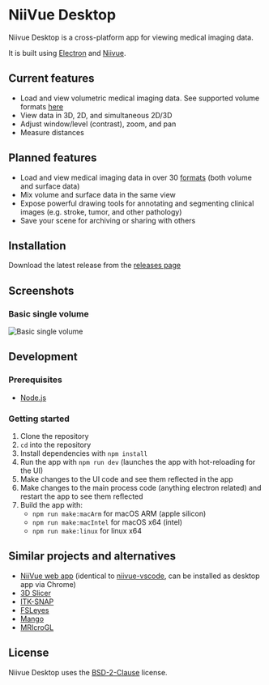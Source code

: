 # NiiVue Desktop

Niivue Desktop is a cross-platform app for viewing medical imaging data.

It is built using [Electron](https://www.electronjs.org/) and [Niivue](https://github.com/niivue/niivue).

## Current features

- Load and view volumetric medical imaging data. See supported volume formats [here](https://github.com/niivue/niivue?tab=readme-ov-file#supported-formats)
- View data in 3D, 2D, and simultaneous 2D/3D
- Adjust window/level (contrast), zoom, and pan
- Measure distances

## Planned features

- Load and view medical imaging data in over 30 [formats](https://github.com/niivue/niivue?tab=readme-ov-file#supported-formats) (both volume and surface data)
- Mix volume and surface data in the same view
- Expose powerful drawing tools for annotating and segmenting clinical images (e.g. stroke, tumor, and other pathology)
- Save your scene for archiving or sharing with others

## Installation

Download the latest release from the [releases page](https://github.com/niivue/desktop/releases)

## Screenshots

### Basic single volume

![Basic single volume](./screenshots/basic.png)

## Development

### Prerequisites

- [Node.js](https://nodejs.org/en/)

### Getting started

1. Clone the repository
1. `cd` into the repository
1. Install dependencies with `npm install`
1. Run the app with `npm run dev` (launches the app with hot-reloading for the UI)
1. Make changes to the UI code and see them reflected in the app
1. Make changes to the main process code (anything electron related) and restart the app to see them reflected
1. Build the app with:
   - `npm run make:macArm` for macOS ARM (apple silicon)
   - `npm run make:macIntel` for macOS x64 (intel)
   - `npm run make:linux` for linux x64

## Similar projects and alternatives

- [NiiVue web app](https://niivue.github.io/niivue-vscode/) (identical to [niivue-vscode](https://marketplace.visualstudio.com/items?itemName=KorbinianEckstein.niivue), can be installed as desktop app via Chrome)
- [3D Slicer](https://www.slicer.org/)
- [ITK-SNAP](http://www.itksnap.org/pmwiki/pmwiki.php)
- [FSLeyes](https://fsl.fmrib.ox.ac.uk/fsl/fslwiki/FSLeyes)
- [Mango](http://ric.uthscsa.edu/mango/)
- [MRIcroGL](https://www.nitrc.org/projects/mricrogl/)

## License

Niivue Desktop uses the [BSD-2-Clause](https://opensource.org/licenses/BSD-2-Clause) license.
